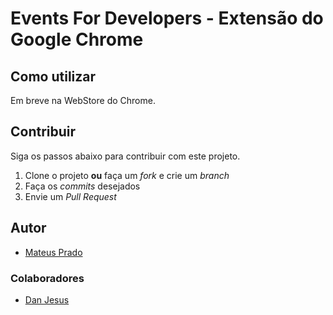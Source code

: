 # Events For Developers - Extensão do Google Chrome


## Como utilizar

Em breve na WebStore do Chrome.


## Contribuir

Siga os passos abaixo para contribuir com este projeto.

1. Clone o projeto **ou** faça um *fork* e crie um *branch*
2. Faça os *commits* desejados
3. Envie um *Pull Request*


## Autor

* [Mateus Prado](https://twitter.com/mateusbackweb)


### Colaboradores

* [Dan Jesus](https://twitter.com/dannjesus)

